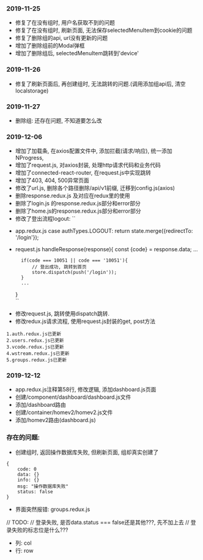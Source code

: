 ### 2019-11-25 
* 修复了在没有组时, 用户名获取不到的问题
* 修复了在没有组时, 刷新页面, 无法保存selectedMenuItem到cookie的问题
* 修复了删除组的api, url没有更新的问题
* 增加了删除组前的Modal弹框
* 增加了删除组后, selectedMenuItem跳转到'device'

### 2019-11-26
* 修复了刷新页面后, 再创建组时, 无法跳转的问题.(调用添加组api后, 清空localstorage)

### 2019-11-27
* 删除组: 还存在问题, 不知道要怎么改

### 2019-12-06
* 增加了加载条, 在axios配置文件中, 添加拦截(请求/响应), 统一添加NProgress, 
* 增加了request.js, 对axios封装, 处理http请求代码和业务代码
* 增加了connected-react-router, 在request.js中实现跳转
* 增加了403, 404, 500异常页面
* 修改了url.js, 删除各个路径删除/api/v1前缀, 迁移到config.js(axios)
* 删除response.redux.js 及对应在redux里的使用
* 删除了login.js 的response.redux.js部分和error部分
* 删除了home.js的response.redux.js部分和error部分
* 修改了登出流程logout:
``
- app.redux.js
    case authTypes.LOGOUT: 
        return state.merge({redirectTo: '/login'});
        
+ request.js
    handleResponse(response){
        const {code} = response.data;
        ...
        
        if(code === 10051 || code === '10051'){
            // 登出成功, 跳转到首页
            store.dispatch(push('/login'));
        }
        ...
    }        
``
* 修改request.js, 跳转使用dispatch跳转.
* 修改redux.js请求流程, 使用request.js封装的get, post方法
```
1.auth.redux.js已更新 
2.users.redux.js已更新
3.vcode.redux.js已更新
4.wstream.redux.js已更新
5.groups.redux.js已更新

```

### 2019-12-12
* app.redux.js注释第58行, 修改逻辑, 添加dashboard.js页面
* 创建/component/dashboard/dashboard.js文件
* 添加/dashboard路由
* 创建/container/homev2/homev2.js文件
* 添加/homev2路由(dashboard.js)


### 存在的问题:
* 创建组时, 返回操作数据库失败, 但刷新页面, 组却真实创建了
```
{
    code: 0
    data: {}
    info: {}
    msg: "操作数据库失败"
    status: false
}
```
* 界面突然报错: groups.redux.js

// TODO:
// 登录失败, 是否data.status === false还是其他???, 先不加上去
// 登录失败的标志位是什么???

* 列: col
* 行: row

